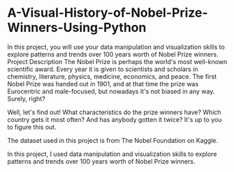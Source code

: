 # A-Visual-History-of-Nobel-Prize-Winners-Using-Python
In this project, you will use your data manipulation and visualization skills to explore patterns and trends over 100 years worth of Nobel Prize winners.
Project Description
The Nobel Prize is perhaps the world's most well-known scientific award. Every year it is given to scientists and scholars in chemistry, literature, physics, medicine, economics, and peace. The first Nobel Prize was handed out in 1901, and at that time the prize was Eurocentric and male-focused, but nowadays it's not biased in any way. Surely, right?

Well, let's find out! What characteristics do the prize winners have? Which country gets it most often? And has anybody gotten it twice? It's up to you to figure this out.

The dataset used in this project is from The Nobel Foundation on Kaggle.


In this project, I used data manipulation and visualization skills to explore patterns and trends over 100 years worth of Nobel Prize winners.
